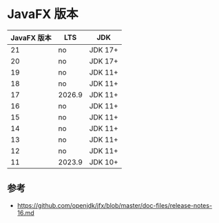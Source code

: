 # JavaFX 版本

| JavaFX 版本 | LTS    | JDK     |
| ----------- | ------ | ------- |
| 21          | no     | JDK 17+ |
| 20          | no     | JDK 17+ |
| 19          | no     | JDK 11+ |
| 18          | no     | JDK 11+ |
| 17          | 2026.9 | JDK 11+ |
| 16          | no     | JDK 11+ |
| 15          | no     | JDK 11+ |
| 14          | no     | JDK 11+ |
| 13          | no     | JDK 11+ |
| 12          | no     | JDK 11+ |
| 11          | 2023.9 | JDK 10+ |



## 参考

- https://github.com/openjdk/jfx/blob/master/doc-files/release-notes-16.md
